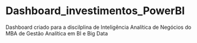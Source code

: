 # Dashboard_investimentos_PowerBI
 Dashboard criado para a discilplina de Inteligência Analítica de Negócios do MBA de Gestão Analítica em BI e Big Data
